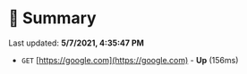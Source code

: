 # 📖 Summary
Last updated: **5/7/2021, 4:35:47 PM**

- `GET` [https://google.com](https://google.com) - **Up** (156ms)
